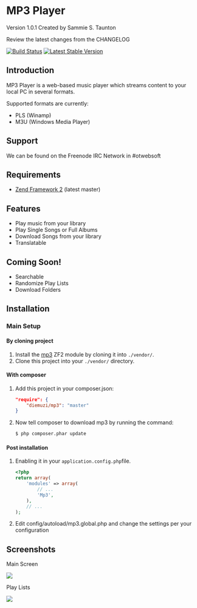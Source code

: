 MP3 Player
=======
Version 1.0.1 Created by Sammie S. Taunton

Review the latest changes from the CHANGELOG

[![Build Status](https://travis-ci.org/diemuzi/mp3.png?branch=master)](https://travis-ci.org/diemuzi/mp3)
[![Latest Stable Version](https://poser.pugx.org/diemuzi/mp3/v/stable.png)](https://packagist.org/packages/diemuzi/mp3)

Introduction
------------

MP3 Player is a web-based music player which streams content to your local PC in several formats.

Supported formats are currently:

  * PLS (Winamp)
  * M3U (Windows Media Player)

Support
-------

We can be found on the Freenode IRC Network in #otwebsoft

Requirements
------------

* [Zend Framework 2](https://github.com/zendframework/zf2) (latest master)

Features
--------

* Play music from your library
* Play Single Songs or Full Albums
* Download Songs from your library
* Translatable

Coming Soon!
------------

* Searchable
* Randomize Play Lists
* Download Folders

Installation
------------

### Main Setup

#### By cloning project

1. Install the [mp3](https://github.com/diemuzi/mp3) ZF2 module
   by cloning it into `./vendor/`.
2. Clone this project into your `./vendor/` directory.

#### With composer

1. Add this project in your composer.json:

    ```json
    "require": {
        "diemuzi/mp3": "master"
    }
    ```

2. Now tell composer to download mp3 by running the command:

    ```bash
    $ php composer.phar update
    ```

#### Post installation

1. Enabling it in your `application.config.php`file.

    ```php
    <?php
    return array(
        'modules' => array(
            // ...
            'Mp3',
        ),
        // ...
    );
    ```
2. Edit config/autoload/mp3.global.php and change the settings per your configuration

Screenshots
-----------

Main Screen

![](https://raw2.github.com/diemuzi/mp3/master/search.png)

Play Lists

![](https://raw2.github.com/diemuzi/mp3/master/songs.png)
